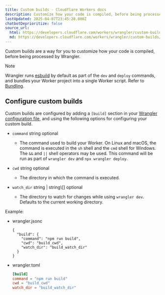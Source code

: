 ```yaml
---
title: Custom builds · Cloudflare Workers docs
description: Customize how your code is compiled, before being processed by Wrangler.
lastUpdated: 2025-04-07T23:45:28.000Z
chatbotDeprioritize: false
source_url:
  html: https://developers.cloudflare.com/workers/wrangler/custom-builds/
  md: https://developers.cloudflare.com/workers/wrangler/custom-builds/index.md
---
```


Custom builds are a way for you to customize how your code is compiled, before being processed by Wrangler.

Note

Wrangler runs [esbuild](https://esbuild.github.io/) by default as part of the `dev` and `deploy` commands, and bundles your Worker project into a single Worker script. Refer to [Bundling](https://developers.cloudflare.com/workers/wrangler/bundling/).

## Configure custom builds

Custom builds are configured by adding a `[build]` section in your [Wrangler configuration file](https://developers.cloudflare.com/workers/wrangler/configuration/), and using the following options for configuring your custom build.

* `command` string optional

  * The command used to build your Worker. On Linux and macOS, the command is executed in the `sh` shell and the `cmd` shell for Windows. The `&&` and `||` shell operators may be used. This command will be run as part of `wrangler dev` and `npx wrangler deploy`.

* `cwd` string optional

  * The directory in which the command is executed.

* `watch_dir` string | string\\\[] optional

  * The directory to watch for changes while using `wrangler dev`. Defaults to the current working directory.

Example:

* wrangler.jsonc

  ```jsonc
  {
    "build": {
      "command": "npm run build",
      "cwd": "build_cwd",
      "watch_dir": "build_watch_dir"
    }
  }
  ```

* wrangler.toml

  ```toml
  [build]
  command = "npm run build"
  cwd = "build_cwd"
  watch_dir = "build_watch_dir"
  ```
